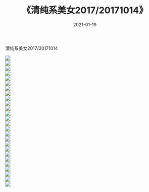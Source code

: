 ﻿---
layout: post
title:  《清纯系美女2017/20171014》
date:   2021-01-19
img: http://img.660000.xyz/Sharelink/清纯系美女/2017/20171014/000.jpg
categories: [美女, 清纯, 唯美]
---

清纯系美女2017/20171014

 ![](http://img.660000.xyz/Sharelink/清纯系美女/2017/20171014/001.png) <br>![](http://img.660000.xyz/Sharelink/清纯系美女/2017/20171014/002.png) <br>![](http://img.660000.xyz/Sharelink/清纯系美女/2017/20171014/003.png) <br>![](http://img.660000.xyz/Sharelink/清纯系美女/2017/20171014/004.png) <br>![](http://img.660000.xyz/Sharelink/清纯系美女/2017/20171014/005.png) <br>![](http://img.660000.xyz/Sharelink/清纯系美女/2017/20171014/006.png) <br>![](http://img.660000.xyz/Sharelink/清纯系美女/2017/20171014/007.png) <br>![](http://img.660000.xyz/Sharelink/清纯系美女/2017/20171014/008.png) <br>![](http://img.660000.xyz/Sharelink/清纯系美女/2017/20171014/009.png) <br>![](http://img.660000.xyz/Sharelink/清纯系美女/2017/20171014/010.png) <br>![](http://img.660000.xyz/Sharelink/清纯系美女/2017/20171014/011.png) <br>![](http://img.660000.xyz/Sharelink/清纯系美女/2017/20171014/012.png) <br>![](http://img.660000.xyz/Sharelink/清纯系美女/2017/20171014/013.png) <br>![](http://img.660000.xyz/Sharelink/清纯系美女/2017/20171014/014.png) <br>![](http://img.660000.xyz/Sharelink/清纯系美女/2017/20171014/015.png) <br>![](http://img.660000.xyz/Sharelink/清纯系美女/2017/20171014/016.png) <br>![](http://img.660000.xyz/Sharelink/清纯系美女/2017/20171014/017.png) <br>![](http://img.660000.xyz/Sharelink/清纯系美女/2017/20171014/018.png) <br>![](http://img.660000.xyz/Sharelink/清纯系美女/2017/20171014/019.png) <br>![](http://img.660000.xyz/Sharelink/清纯系美女/2017/20171014/020.png) <br>![](http://img.660000.xyz/Sharelink/清纯系美女/2017/20171014/021.png) <br>![](http://img.660000.xyz/Sharelink/清纯系美女/2017/20171014/022.png) <br>![](http://img.660000.xyz/Sharelink/清纯系美女/2017/20171014/023.png) <br>![](http://img.660000.xyz/Sharelink/清纯系美女/2017/20171014/024.png) <br>![](http://img.660000.xyz/Sharelink/清纯系美女/2017/20171014/025.png) <br>![](http://img.660000.xyz/Sharelink/清纯系美女/2017/20171014/026.png) <br>